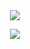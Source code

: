 <div align="center">
<img src="https://capsule-render.vercel.app/api?type=waving&color=auto&height=300&&section=header&text=Hi%20&fontSize=90&desc=i'm su yeon&descSize=30&descAlign=60&descAlignY=65" />

 <a href="[클릭시 이동할 링크](https://velog.io/@suu07)" target="_blank"><img src="https://img.shields.io/badge/DevBlog-lightgrey?style=flat-square&logo=velog&logoColor=white"/></a>
 </div>
<!--
**Suyeonkim07/Suyeonkim07** is a ✨ _special_ ✨ repository because its `README.md` (this file) appears on your GitHub profile.
Skills
<img src="https://img.shields.io/badge/Spring Boot-6DB33F?style=flat-square&logo=Spring Boot&logoColor=green"/> 

- 🔭 I’m currently working on ...
- 🌱 I’m currently learning ...
- 👯 I’m looking to collaborate on ...
- 🤔 I’m looking for help with ...
- 💬 Ask me about ...
- 📫 How to reach me: ...
- 😄 Pronouns: ...
- ⚡ Fun fact: ...
-->
